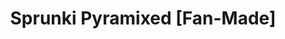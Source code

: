 ---
slug: sprunki-pyramixed-fan-made-1969
title: Sprunki Pyramixed [Fan-Made]
description: "Sprunki Pyramixed [Fan-Made] is an exciting online game. Play for free directly in your browser!"
icon: /images/popular_mods/Sprunki Pyramixed [Fan-Made].png
url: https://wowtbc.net/sprunkin/sprunki-pyramixed-scratch/index.html
previewImage: /images/popular_mods/Sprunki Pyramixed [Fan-Made].png
type: popular mods

# SEO配置
seo:
  title: "Sprunki Pyramixed [Fan-Made] - Play Free Online Game | Fun Browser Games"
  description: "Sprunki Pyramixed [Fan-Made] - Play this fun online game for free in your browser. No download required!"
  ogImage: "/images/popular_mods/Sprunki Pyramixed [Fan-Made].png"
  keywords: "sprunki-pyramixed-fan-made-1969, online game, browser game, free game, popular mods game, play online"

videoUrls:
  - https://www.youtube.com/embed/example1
  - https://www.youtube.com/embed/example2

whyPlay:
  title: "Why Play Sprunki Pyramixed [Fan-Made]?"
  items:
    - "Immersive Gameplay: Sprunki Pyramixed [Fan-Made] offers an engaging and immersive gaming experience that will keep you entertained for hours"
    - "Challenging Levels: Test your skills with increasingly difficult challenges and obstacles"
    - "Beautiful Graphics: Enjoy stunning visuals and smooth animations that bring the game world to life"
    - "Regular Updates: New content and features are added regularly to keep the game fresh and exciting"
    - "Free to Play: Experience all the fun without spending a penny"
    - "Community Features: Connect with other players, share strategies, and compete for high scores"
    - "Cross-Platform: Play on any device with a web browser, no downloads required"

features:
  title: "Key Features of Sprunki Pyramixed [Fan-Made]"
  image: "/images/popular_mods/Sprunki Pyramixed [Fan-Made].png"
  items:
    - "Intuitive Controls: Easy to learn controls make Sprunki Pyramixed [Fan-Made] accessible for players of all skill levels"
    - "Multiple Game Modes: Enjoy various gameplay options that provide different challenges and experiences"
    - "Character Customization: Personalize your gaming experience with unique characters and items"
    - "Achievement System: Complete special tasks to earn rewards and recognition"
    - "Leaderboards: Compete with players worldwide and see who can achieve the highest scores"

characteristics:
  title: "Game Characteristics"
  image: "/images/popular_mods/Sprunki Pyramixed [Fan-Made].png"
  items:
    - "Genre: Popular mods game with elements of strategy and skill"
    - "Difficulty: Suitable for both casual gamers and those seeking a challenge"
    - "Play Time: Quick sessions or extended gameplay, depending on your preference"
    - "Art Style: Vibrant and engaging visuals that enhance the gaming experience"
    - "Sound Design: Immersive audio that complements the gameplay perfectly"

info: "Sprunki Pyramixed [Fan-Made] is an exciting online game that offers players a unique and engaging gaming experience. With its intuitive controls, stunning visuals, and challenging gameplay, Sprunki Pyramixed [Fan-Made] provides hours of entertainment for players of all ages and skill levels. Whether you're looking for a quick gaming session during a break or an extended play session, Sprunki Pyramixed [Fan-Made] delivers an immersive experience that will keep you coming back for more. The game features multiple levels of increasing difficulty, ensuring that players are constantly challenged as they progress. With regular updates adding new content and features, Sprunki Pyramixed [Fan-Made] remains fresh and exciting, providing endless entertainment options for its growing community of players."

howToPlayIntro: "Welcome to Sprunki Pyramixed [Fan-Made]! This guide will walk you through the basics and help you master the game. Whether you're a beginner or looking to improve your skills, these tips and instructions will enhance your gaming experience."

howToPlaySteps:
  - title: "Getting Started"
    description: "Begin your Sprunki Pyramixed [Fan-Made] adventure by familiarizing yourself with the controls. Use your keyboard or mouse to navigate through the game interface. The tutorial will guide you through the basic mechanics and help you understand the objectives."
  - title: "Understanding the Objectives"
    description: "In Sprunki Pyramixed [Fan-Made], your main goal is to progress through levels by completing specific objectives. Each level presents unique challenges that require different strategies and approaches."
  - title: "Mastering the Controls"
    description: "Practice using the controls to improve your precision and reaction time. Sprunki Pyramixed [Fan-Made] requires quick reflexes and strategic thinking to overcome obstacles and defeat opponents."
  - title: "Utilizing Power-ups"
    description: "Collect power-ups throughout the game to enhance your abilities and overcome difficult challenges. Each power-up offers unique advantages that can be crucial for success."
  - title: "Developing Strategies"
    description: "As you progress in Sprunki Pyramixed [Fan-Made], develop effective strategies for different scenarios. Analyze patterns, anticipate challenges, and adapt your approach to maximize your performance."

faq:
  title: "Frequently Asked Questions about Sprunki Pyramixed [Fan-Made]"
  items:
    - question: "Is Sprunki Pyramixed [Fan-Made] free to play?"
      answer: "Yes, Sprunki Pyramixed [Fan-Made] is completely free to play directly in your web browser. No downloads or purchases are required to enjoy the full game experience."
    - question: "Can I play Sprunki Pyramixed [Fan-Made] on mobile devices?"
      answer: "Yes, Sprunki Pyramixed [Fan-Made] is optimized for both desktop and mobile play. You can enjoy the game on any device with a web browser and internet connection."
    - question: "Are there any in-game purchases?"
      answer: "While Sprunki Pyramixed [Fan-Made] is free to play, there may be optional in-game purchases available for cosmetic items or additional features that don't affect core gameplay."
    - question: "How often is Sprunki Pyramixed [Fan-Made] updated?"
      answer: "The developers regularly update Sprunki Pyramixed [Fan-Made] with new content, features, and improvements based on player feedback and game performance."
    - question: "Can I play Sprunki Pyramixed [Fan-Made] offline?"
      answer: "Currently, Sprunki Pyramixed [Fan-Made] requires an internet connection to play as it's a browser-based online game."
    - question: "Is Sprunki Pyramixed [Fan-Made] suitable for children?"
      answer: "Yes, Sprunki Pyramixed [Fan-Made] is designed to be family-friendly and suitable for players of all ages."
    - question: "How do I report bugs or issues?"
      answer: "If you encounter any problems while playing Sprunki Pyramixed [Fan-Made], you can report them through the game's support page or contact the developers directly through their website."
    - question: "Still Have Questions?"
      answer: "If you have additional questions about Sprunki Pyramixed [Fan-Made] that aren't covered in this FAQ, please visit our support center or contact our customer service team for assistance."
---